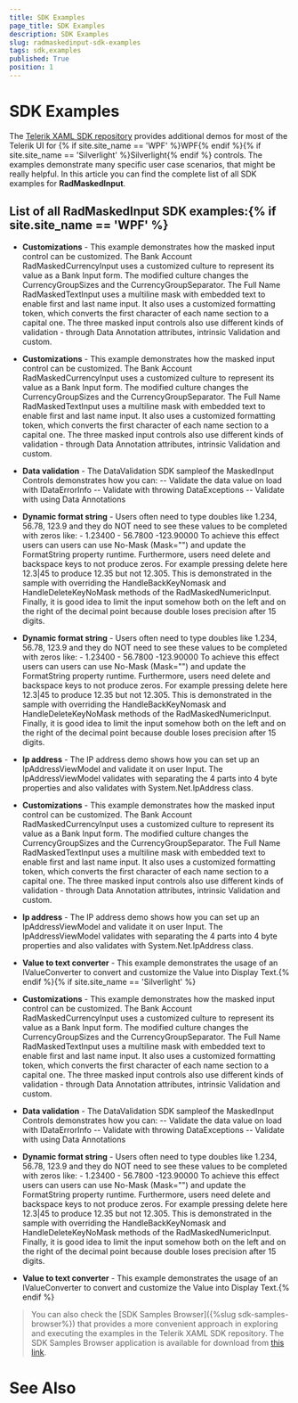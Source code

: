 ```yaml
---
title: SDK Examples
page_title: SDK Examples
description: SDK Examples
slug: radmaskedinput-sdk-examples
tags: sdk,examples
published: True
position: 1
---
```


# SDK Examples



The [Telerik XAML SDK repository](https://github.com/telerik/xaml-sdk/tree/master/) provides additional demos for most of the Telerik UI for {% if site.site_name == 'WPF' %}WPF{% endif %}{% if site.site_name == 'Silverlight' %}Silverlight{% endif %} controls. The examples demonstrate many specific user case scenarios, that might be really helpful. In this article you can find the complete list of all SDK examples for __RadMaskedInput__.

## List of all RadMaskedInput SDK examples:{% if site.site_name == 'WPF' %}

* __Customizations__ - This example demonstrates how the masked input control can be customized. 	The Bank Account RadMaskedCurrencyInput uses a customized culture to represent its value as a Bank Input form. The modified culture changes the CurrencyGroupSizes and the CurrencyGroupSeparator. 	The Full Name RadMaskedTextInput uses a multiline mask with embedded text to enable first and last name input. It also uses a customized formatting token, which converts the first character of each name section to a capital one. The three masked input controls also use different kinds of validation - through Data Annotation attributes, intrinsic Validation and custom.

* __Customizations__ - This example demonstrates how the masked input control can be customized. 	The Bank Account RadMaskedCurrencyInput uses a customized culture to represent its value as a Bank Input form. The modified culture changes the CurrencyGroupSizes and the CurrencyGroupSeparator. 	The Full Name RadMaskedTextInput uses a multiline mask with embedded text to enable first and last name input. It also uses a customized formatting token, which converts the first character of each name section to a capital one. The three masked input controls also use different kinds of validation - through Data Annotation attributes, intrinsic Validation and custom.

* __Data validation__ - The DataValidation SDK sampleof the MaskedInput Controls demonstrates how you can:    -- Validate the data value on load with IDataErrorInfo    -- Validate with throwing DataExceptions      -- Validate with using Data Annotations

* __Dynamic format string__ - Users often need to type doubles like 1.234, 56.78, 123.9 and they do NOT need to see these values to be completed with zeros like: 	- 1.23400 	- 56.7800 	-123.90000 To achieve this effect users can users can use No-Mask (Mask="") and update the FormatString property runtime. Furthermore, users need delete and backspace keys to not produce zeros. For example pressing delete here 12.3|45 to produce 12.35 but not 12.305. This is demonstrated in the sample with overriding the HandleBackKeyNomask and HandleDeleteKeyNoMask methods of the RadMaskedNumericInput. Finally, it is good idea to limit the input somehow both on the left and on the right of  the decimal point because double loses precision after 15 digits.

* __Dynamic format string__ - Users often need to type doubles like 1.234, 56.78, 123.9 and they do NOT need to see these values to be completed with zeros like: 	- 1.23400 	- 56.7800 	-123.90000 To achieve this effect users can users can use No-Mask (Mask="") and update the FormatString property runtime. Furthermore, users need delete and backspace keys to not produce zeros. For example pressing delete here 12.3|45 to produce 12.35 but not 12.305. This is demonstrated in the sample with overriding the HandleBackKeyNomask and HandleDeleteKeyNoMask methods of the RadMaskedNumericInput. Finally, it is good idea to limit the input somehow both on the left and on the right of  the decimal point because double loses precision after 15 digits.

* __Ip address__ - The IP address demo shows how you can set up an IpAddressViewModel and validate it on user Input. The IpAddressViewModel validates with separating the 4 parts into 4 byte properties and also validates with System.Net.IpAddress class.

* __Customizations__ - This example demonstrates how the masked input control can be customized. 	The Bank Account RadMaskedCurrencyInput uses a customized culture to represent its value as a Bank Input form. The modified culture changes the CurrencyGroupSizes and the CurrencyGroupSeparator. 	The Full Name RadMaskedTextInput uses a multiline mask with embedded text to enable first and last name input. It also uses a customized formatting token, which converts the first character of each name section to a capital one. The three masked input controls also use different kinds of validation - through Data Annotation attributes, intrinsic Validation and custom.

* __Ip address__ - The IP address demo shows how you can set up an IpAddressViewModel and validate it on user Input. The IpAddressViewModel validates with separating the 4 parts into 4 byte properties and also validates with System.Net.IpAddress class.

* __Value to text converter__ - This example demonstrates the usage of an IValueConverter to convert and customize the Value into Display Text.{% endif %}{% if site.site_name == 'Silverlight' %}

* __Customizations__ - This example demonstrates how the masked input control can be customized. 	The Bank Account RadMaskedCurrencyInput uses a customized culture to represent its value as a Bank Input form. The modified culture changes the CurrencyGroupSizes and the CurrencyGroupSeparator. 	The Full Name RadMaskedTextInput uses a multiline mask with embedded text to enable first and last name input. It also uses a customized formatting token, which converts the first character of each name section to a capital one. The three masked input controls also use different kinds of validation - through Data Annotation attributes, intrinsic Validation and custom.

* __Data validation__ - The DataValidation SDK sampleof the MaskedInput Controls demonstrates how you can:    -- Validate the data value on load with IDataErrorInfo    -- Validate with throwing DataExceptions      -- Validate with using Data Annotations

* __Dynamic format string__ - Users often need to type doubles like 1.234, 56.78, 123.9 and they do NOT need to see these values to be completed with zeros like: 	- 1.23400 	- 56.7800 	-123.90000 To achieve this effect users can users can use No-Mask (Mask="") and update the FormatString property runtime. Furthermore, users need delete and backspace keys to not produce zeros. For example pressing delete here 12.3|45 to produce 12.35 but not 12.305. This is demonstrated in the sample with overriding the HandleBackKeyNomask and HandleDeleteKeyNoMask methods of the RadMaskedNumericInput. Finally, it is good idea to limit the input somehow both on the left and on the right of  the decimal point because double loses precision after 15 digits.

* __Value to text converter__ - This example demonstrates the usage of an IValueConverter to convert and customize the Value into Display Text.{% endif %}

>You can also check the [SDK Samples Browser]({%slug sdk-samples-browser%}) that provides a more convenient approach in exploring and executing the examples in the Telerik XAML SDK repository. The SDK Samples Browser application is available for download from [this link](http://demos.telerik.com/xaml-sdkbrowser/).

# See Also
